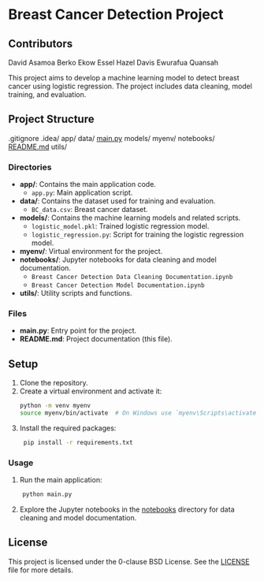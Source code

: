 # Breast Cancer Detection Project

## Contributors
David Asamoa Berko
Ekow Essel Hazel Davis
Ewurafua Quansah

This project aims to develop a machine learning model to detect breast cancer using logistic regression. The project includes data cleaning, model training, and evaluation.

## Project Structure
.gitignore .idea/ app/ data/ [main.py](main.py) models/ myenv/ notebooks/ [README.md](README.md) utils/

### Directories

- **app/**: Contains the main application code.
  - `app.py`: Main application script.
- **data/**: Contains the dataset used for training and evaluation.
  - `BC_data.csv`: Breast cancer dataset.
- **models/**: Contains the machine learning models and related scripts.
  - `logistic_model.pkl`: Trained logistic regression model.
  - `logistic_regression.py`: Script for training the logistic regression model.
- **myenv/**: Virtual environment for the project.
- **notebooks/**: Jupyter notebooks for data cleaning and model documentation.
  - `Breast Cancer Detection Data Cleaning Documentation.ipynb`
  - `Breast Cancer Detection Model Documentation.ipynb`
- **utils/**: Utility scripts and functions.

### Files

- **main.py**: Entry point for the project.
- **README.md**: Project documentation (this file).

## Setup

1. Clone the repository.
2. Create a virtual environment and activate it:
   ```sh
   python -m venv myenv
   source myenv/bin/activate  # On Windows use `myenv\Scripts\activate`
3. Install the required packages:
    ```bash
     pip install -r requirements.txt
    ```


### Usage

1. Run the main application:

```bash
    python main.py
```

2. Explore the Jupyter notebooks in the [notebooks](notebooks/) directory for data cleaning and model documentation.

## License
This project is licensed under the 0-clause BSD License. See the [LICENSE](LICENSE) file for more details.